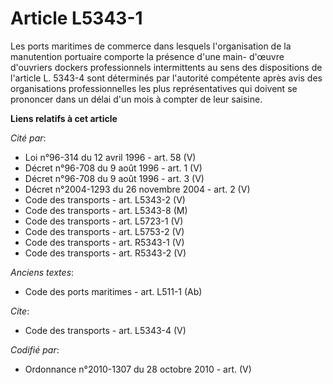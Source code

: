 # Article L5343-1

Les ports maritimes de commerce dans lesquels l'organisation de la manutention portuaire comporte la présence d'une main-
d'œuvre d'ouvriers dockers professionnels intermittents au sens des dispositions de l'article L. 5343-4 sont déterminés par
l'autorité compétente après avis des organisations professionnelles les plus représentatives qui doivent se prononcer dans un
délai d'un mois à compter de leur saisine.

**Liens relatifs à cet article**

_Cité par_:

  - Loi n°96-314 du 12 avril 1996 - art. 58 (V)
  - Décret n°96-708 du 9 août 1996 - art. 1 (V)
  - Décret n°96-708 du 9 août 1996 - art. 3 (V)
  - Décret n°2004-1293 du 26 novembre 2004 - art. 2 (V)
  - Code des transports - art. L5343-2 (V)
  - Code des transports - art. L5343-8 (M)
  - Code des transports - art. L5723-1 (V)
  - Code des transports - art. L5753-2 (V)
  - Code des transports - art. R5343-1 (V)
  - Code des transports - art. R5343-2 (V)

_Anciens textes_:

  - Code des ports maritimes - art. L511-1 (Ab)

_Cite_:

  - Code des transports - art. L5343-4 (V)

_Codifié par_:

  - Ordonnance n°2010-1307 du 28 octobre 2010 - art. (V)
